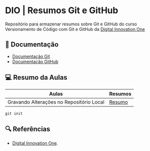 # DIO | Resumos Git e GitHub

Repositório para armazenar resumos sobre Git e GitHub do curso Versionamento de Código com Git e GitHub da [Digital Innovation One](https://dio.me)

## 📖 Documentação
- [Documentação Git](https://git-scm.com/doc)
- [Documentação GitHub](https://docs.github.com/pt)

## 💻 Resumo da Aulas

| Aulas  | Resumos |
|------|-----------|
| Gravando Alterações no Repositório Local| [Resumo]()|

```
git init
```
## 🔍 Referências
- [Digital Innovation One]().
